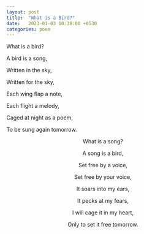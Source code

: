 ```yaml
---
layout: post
title:  "What is a Bird?"
date:   2023-01-03 10:30:00 +0530
categories: poem
---
```

<div style="text-align: left;">
<p>What is a bird?</p>
<p></p>
<p>A bird is a song,</p>
<p>Written in the sky,</p>
<p>Written for the sky,</p>
<p>Each wing flap a note,</p>
<p>Each flight a melody,</p>
<p>Caged at night as a poem,</p>
<p>To be sung again tomorrow.</p>
<p></p>
</div>

<div style="text-align: center;">
<p>What is a song?</p>

<p>A song is a bird,</p>
<p>Set free by a voice,</p> 
<p>Set free by your voice,</p>
<p>It soars into my ears,</p>
<p>It pecks at my fears,</p> 
<p>I will cage it in my heart,</p>
<p>Only to set it free tomorrow.</p>
</div>
